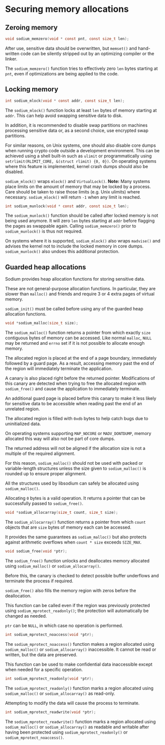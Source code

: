 # Securing memory allocations

## Zeroing memory

```c
void sodium_memzero(void * const pnt, const size_t len);
```

After use, sensitive data should be overwritten, but `memset()` and hand-written
code can be silently stripped out by an optimizing compiler or the linker.

The `sodium_memzero()` function tries to effectively zero `len` bytes starting
at `pnt`, even if optimizations are being applied to the code.

## Locking memory

```c
int sodium_mlock(void * const addr, const size_t len);
```

The `sodium_mlock()` function locks at least `len` bytes of memory starting at
`addr`. This can help avoid swapping sensitive data to disk.

In addition, it is recommended to disable swap partitions on machines
processing sensitive data or, as a second choice, use encrypted swap
partitions.

For similar reasons, on Unix systems, one should also disable core dumps when
running crypto code outside a development environment. This can be achieved
using a shell built-in such as `ulimit` or programmatically using
`setrlimit(RLIMIT_CORE, &(struct rlimit) {0, 0})`. On operating systems where
this feature is implemented, kernel crash dumps should also be disabled.

`sodium_mlock()` wraps `mlock()` and `VirtualLock()`. **Note:** Many systems
place limits on the amount of memory that may be locked by a process. Care
should be taken to raise those limits (e.g. Unix ulimits) where necessary.
`sodium_mlock()` will return `-1` when any limit is reached.

```c
int sodium_munlock(void * const addr, const size_t len);
```

The `sodium_munlock()` function should be called after locked memory is not
being used anymore. It will zero `len` bytes starting at `addr` before flagging
the pages as swappable again. Calling `sodium_memzero()` prior to
`sodium_munlock()` is thus not required.

On systems where it is supported, `sodium_mlock()` also wraps `madvise()` and
advises the kernel not to include the locked memory in core dumps.
`sodium_munlock()` also undoes this additional protection.

## Guarded heap allocations

Sodium provides heap allocation functions for storing sensitive data.

These are not general-purpose allocation functions. In particular, they are
slower than `malloc()` and friends and require 3 or 4 extra pages of
virtual memory.

`sodium_init()` must be called before using any of the guarded heap allocation
functions.

```c
void *sodium_malloc(size_t size);
```

The `sodium_malloc()` function returns a pointer from which exactly `size`
contiguous bytes of memory can be accessed. Like normal `malloc`, `NULL`
may be returned and `errno` set if it is not possible to allocate enough
memory.

The allocated region is placed at the end of a page boundary, immediately
followed by a guard page. As a result, accessing memory past the end of the
region will immediately terminate the application.

A canary is also placed right before the returned pointer. Modifications of this
canary are detected when trying to free the allocated region with
`sodium_free()` and cause the application to immediately terminate.

An additional guard page is placed before this canary to make it less likely for
sensitive data to be accessible when reading past the end of an unrelated
region.

The allocated region is filled with `0xdb` bytes to help catch bugs due
to uninitialized data.

On operating systems supporting `MAP_NOCORE` or `MADV_DONTDUMP`, memory allocated
this way will also not be part of core dumps.

The returned address will not be aligned if the allocation size is not a
multiple of the required alignment.

For this reason, `sodium_malloc()` should not be used with packed or
variable-length structures unless the size given to `sodium_malloc()` is
rounded up to ensure proper alignment.

All the structures used by libsodium can safely be allocated using
`sodium_malloc()`.

Allocating `0` bytes is a valid operation. It returns a pointer that can be
successfully passed to `sodium_free()`.

```c
void *sodium_allocarray(size_t count, size_t size);
```

The `sodium_allocarray()` function returns a pointer from which `count` objects
that are `size` bytes of memory each can be accessed.

It provides the same guarantees as `sodium_malloc()` but also protects against
arithmetic overflows when `count * size` exceeds `SIZE_MAX`.

```c
void sodium_free(void *ptr);
```

The `sodium_free()` function unlocks and deallocates memory allocated using
`sodium_malloc()` or `sodium_allocarray()`.

Before this, the canary is checked to detect possible buffer
underflows and terminate the process if required.

`sodium_free()` also fills the memory region with zeros before the deallocation.

This function can be called even if the region was previously protected using
`sodium_mprotect_readonly()`; the protection will automatically be changed as
needed.

`ptr` can be `NULL`, in which case no operation is performed.

```c
int sodium_mprotect_noaccess(void *ptr);
```

The `sodium_mprotect_noaccess()` function makes a region allocated using
`sodium_malloc()` or `sodium_allocarray()` inaccessible. It cannot be read or
written, but the data are preserved.

This function can be used to make confidential data inaccessible except when
needed for a specific operation.

```c
int sodium_mprotect_readonly(void *ptr);
```

The `sodium_mprotect_readonly()` function marks a region allocated using
`sodium_malloc()` or `sodium_allocarray()` as read-only.

Attempting to modify the data will cause the process to terminate.

```c
int sodium_mprotect_readwrite(void *ptr);
```

The `sodium_mprotect_readwrite()` function marks a region allocated using
`sodium_malloc()` or `sodium_allocarray()` as readable and writable after
having been protected using `sodium_mprotect_readonly()` or
`sodium_mprotect_noaccess()`.
